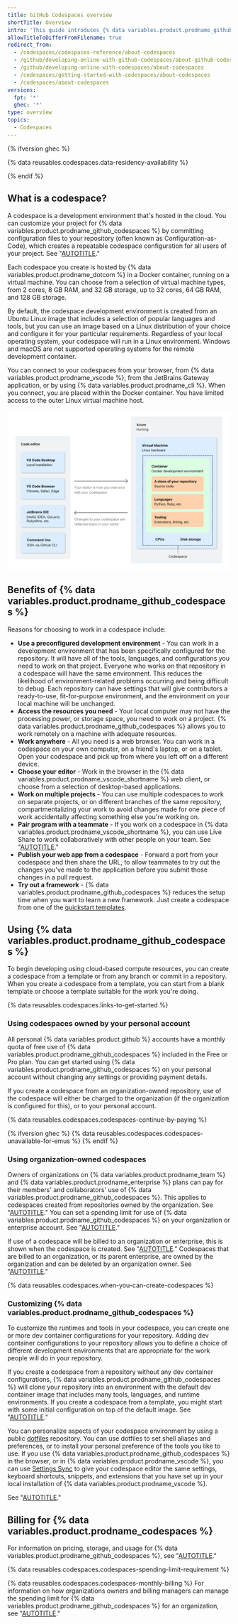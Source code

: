 ```yaml
---
title: GitHub Codespaces overview
shortTitle: Overview
intro: 'This guide introduces {% data variables.product.prodname_github_codespaces %} and provides details on how it works and how to use it.'
allowTitleToDifferFromFilename: true
redirect_from:
  - /codespaces/codespaces-reference/about-codespaces
  - /github/developing-online-with-github-codespaces/about-github-codespaces
  - /github/developing-online-with-codespaces/about-codespaces
  - /codespaces/getting-started-with-codespaces/about-codespaces
  - /codespaces/about-codespaces
versions:
  fpt: '*'
  ghec: '*'
type: overview
topics:
  - Codespaces
---
```


{% ifversion ghec %}

{% data reusables.codespaces.data-residency-availability %}

{% endif %}

## What is a codespace?

A codespace is a development environment that's hosted in the cloud. You can customize your project for {% data variables.product.prodname_github_codespaces %} by committing configuration files to your repository (often known as Configuration-as-Code), which creates a repeatable codespace configuration for all users of your project. See "[AUTOTITLE](/codespaces/setting-up-your-project-for-codespaces/adding-a-dev-container-configuration/introduction-to-dev-containers)."

Each codespace you create is hosted by {% data variables.product.prodname_dotcom %} in a Docker container, running on a virtual machine. You can choose from a selection of virtual machine types, from 2 cores, 8 GB RAM, and 32 GB storage, up to 32 cores, 64 GB RAM, and 128 GB storage.

By default, the codespace development environment is created from an Ubuntu Linux image that includes a selection of popular languages and tools, but you can use an image based on a Linux distribution of your choice and configure it for your particular requirements. Regardless of your local operating system, your codespace will run in a Linux environment. Windows and macOS are not supported operating systems for the remote development container.

You can connect to your codespaces from your browser, from {% data variables.product.prodname_vscode %}, from the JetBrains Gateway application, or by using {% data variables.product.prodname_cli %}. When you connect, you are placed within the Docker container. You have limited access to the outer Linux virtual machine host.

![Diagram showing the relationship between a code editor and a codespace running on an Azure virtual machine.](/assets/images/help/codespaces/codespaces-diagram.png)

## Benefits of {% data variables.product.prodname_github_codespaces %}

Reasons for choosing to work in a codespace include:

* **Use a preconfigured development environment** - You can work in a development environment that has been specifically configured for the repository. It will have all of the tools, languages, and configurations you need to work on that project. Everyone who works on that repository in a codespace will have the same environment. This reduces the likelihood of environment-related problems occurring and being difficult to debug. Each repository can have settings that will give contributors a ready-to-use, fit-for-purpose environment, and the environment on your local machine will be unchanged.
* **Access the resources you need** - Your local computer may not have the processing power, or storage space, you need to work on a project. {% data variables.product.prodname_github_codespaces %} allows you to work remotely on a machine with adequate resources.
* **Work anywhere** - All you need is a web browser. You can work in a codespace on your own computer, on a friend's laptop, or on a tablet. Open your codespace and pick up from where you left off on a different device.
* **Choose your editor** - Work in the browser in the {% data variables.product.prodname_vscode_shortname %} web client, or choose from a selection of desktop-based applications.
* **Work on multiple projects** - You can use multiple codespaces to work on separate projects, or on different branches of the same repository, compartmentalizing your work to avoid changes made for one piece of work accidentally affecting something else you're working on.
* **Pair program with a teammate** - If you work on a codespace in {% data variables.product.prodname_vscode_shortname %}, you can use Live Share to work collaboratively with other people on your team. See "[AUTOTITLE](/codespaces/developing-in-a-codespace/working-collaboratively-in-a-codespace)."
* **Publish your web app from a codespace** - Forward a port from your codespace and then share the URL, to allow teammates to try out the changes you've made to the application before you submit those changes in a pull request.
* **Try out a framework** - {% data variables.product.prodname_github_codespaces %} reduces the setup time when you want to learn a new framework. Just create a codespace from one of the [quickstart templates](https://github.com/codespaces/templates).

## Using {% data variables.product.prodname_github_codespaces %}

To begin developing using cloud-based compute resources, you can create a codespace from a template or from any branch or commit in a repository. When you create a codespace from a template, you can start from a blank template or choose a template suitable for the work you're doing.

{% data reusables.codespaces.links-to-get-started %}

### Using codespaces owned by your personal account

All personal {% data variables.product.github %} accounts have a monthly quota of free use of {% data variables.product.prodname_github_codespaces %} included in the Free or Pro plan. You can get started using {% data variables.product.prodname_github_codespaces %} on your personal account without changing any settings or providing payment details.

If you create a codespace from an organization-owned repository, use of the codespace will either be charged to the organization (if the organization is configured for this), or to your personal account.

{% data reusables.codespaces.codespaces-continue-by-paying %}

{% ifversion ghec %}
{% data reusables.codespaces.codespaces-unavailable-for-emus %}
{% endif %}

### Using organization-owned codespaces

Owners of organizations on {% data variables.product.prodname_team %} and {% data variables.product.prodname_enterprise %} plans can pay for their members' and collaborators' use of {% data variables.product.prodname_github_codespaces %}. This applies to codespaces created from repositories owned by the organization. See "[AUTOTITLE](/codespaces/managing-codespaces-for-your-organization/choosing-who-owns-and-pays-for-codespaces-in-your-organization)." You can set a spending limit for use of {% data variables.product.prodname_github_codespaces %} on your organization or enterprise account. See "[AUTOTITLE](/billing/managing-billing-for-your-products/managing-billing-for-github-codespaces/managing-the-spending-limit-for-github-codespaces)."

If use of a codespace will be billed to an organization or enterprise, this is shown when the codespace is created. See "[AUTOTITLE](/codespaces/developing-in-a-codespace/creating-a-codespace-for-a-repository#creating-a-codespace-for-a-repository)." Codespaces that are billed to an organization, or its parent enterprise, are owned by the organization and can be deleted by an organization owner. See "[AUTOTITLE](/codespaces/developing-in-a-codespace/deleting-a-codespace#deleting-codespaces-in-your-organization)."

{% data reusables.codespaces.when-you-can-create-codespaces %}

### Customizing {% data variables.product.prodname_github_codespaces %}

To customize the runtimes and tools in your codespace, you can create one or more dev container configurations for your repository. Adding dev container configurations to your repository allows you to define a choice of different development environments that are appropriate for the work people will do in your repository.

If you create a codespace from a repository without any dev container configurations, {% data variables.product.prodname_github_codespaces %} will clone your repository into an environment with the default dev container image that includes many tools, languages, and runtime environments. If you create a codespace from a template, you might start with some initial configuration on top of the default image. See "[AUTOTITLE](/codespaces/setting-up-your-project-for-codespaces/adding-a-dev-container-configuration/introduction-to-dev-containers)."

You can personalize aspects of your codespace environment by using a public [dotfiles](https://dotfiles.github.io/tutorials/) repository. You can use dotfiles to set shell aliases and preferences, or to install your personal preference of the tools you like to use. If you use {% data variables.product.prodname_github_codespaces %} in the browser, or in {% data variables.product.prodname_vscode %}, you can use [Settings Sync](https://code.visualstudio.com/docs/editor/settings-sync) to give your codespace editor the same settings, keyboard shortcuts, snippets, and extensions that you have set up in your local installation of {% data variables.product.prodname_vscode %}.

See "[AUTOTITLE](/codespaces/customizing-your-codespace)."

## Billing for {% data variables.product.prodname_codespaces %}

For information on pricing, storage, and usage for {% data variables.product.prodname_github_codespaces %}, see "[AUTOTITLE](/billing/managing-billing-for-your-products/managing-billing-for-github-codespaces/about-billing-for-github-codespaces)."

{% data reusables.codespaces.codespaces-spending-limit-requirement %}

{% data reusables.codespaces.codespaces-monthly-billing %} For information on how organizations owners and billing managers can manage the spending limit for {% data variables.product.prodname_github_codespaces %} for an organization, see "[AUTOTITLE](/billing/managing-billing-for-your-products/managing-billing-for-github-codespaces/managing-the-spending-limit-for-github-codespaces)."
